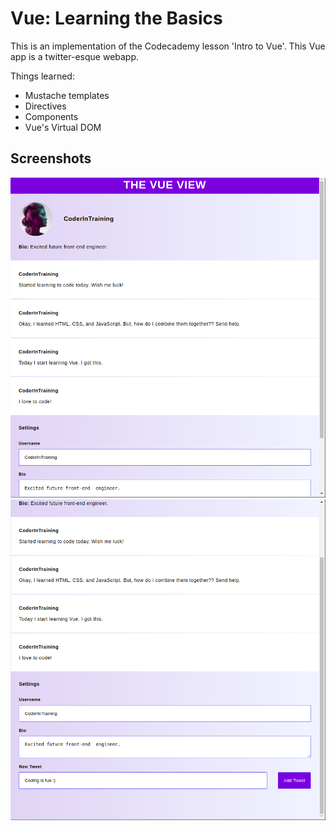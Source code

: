 # Vue: Learning the Basics

This is an implementation of the Codecademy lesson 'Intro to Vue'. This Vue app is a twitter-esque webapp.

Things learned:
- Mustache templates
- Directives
- Components
- Vue's Virtual DOM

## Screenshots
![The Vue View](image1.png)
![The Vue View 2](image2.png)

